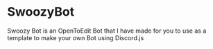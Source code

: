 # SwoozyBot
Swoozy Bot is an OpenToEdit Bot that I have made for you to use as a template to make your own Bot using Discord.js
